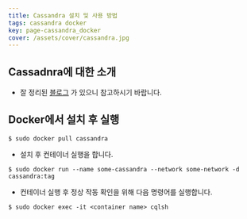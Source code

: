 ```yaml
---
title: Cassandra 설치 및 사용 방법
tags: cassandra docker
key: page-cassandra_docker
cover: /assets/cover/cassandra.jpg
---
```


## Cassadnra에 대한 소개

* 잘 정리된 [블로그](https://meetup.toast.com/posts/58) 가 있으니 참고하시기 바랍니다.

## Docker에서 설치 후 실행

```console
$ sudo docker pull cassandra
```

* 설치 후 컨테이너 실행을 합니다.

```console
$ sudo docker run --name some-cassandra --network some-network -d cassandra:tag
```

* 컨테이너 실행 후 정상 작동 확인을 위해 다음 명령어를 실행합니다.
```console
$ sudo docker exec -it <container name> cqlsh
```

